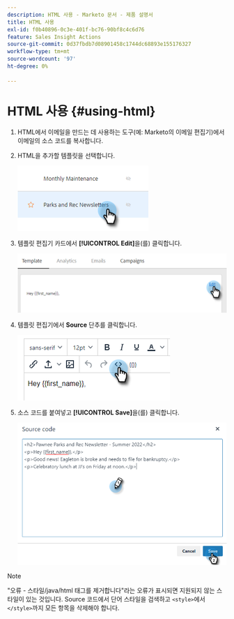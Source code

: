 ```yaml
---
description: HTML 사용 - Marketo 문서 - 제품 설명서
title: HTML 사용
exl-id: f0b40896-0c3e-401f-bc76-90bf8c4c6d76
feature: Sales Insight Actions
source-git-commit: 0d37fbdb7d08901458c1744dc68893e155176327
workflow-type: tm+mt
source-wordcount: '97'
ht-degree: 0%

---
```


# HTML 사용 {#using-html}

1. HTML에서 이메일을 만드는 데 사용하는 도구(예: Marketo의 이메일 편집기)에서 이메일의 소스 코드를 복사합니다.

1. HTML을 추가할 템플릿을 선택합니다.

   ![](assets/using-html-1.png)

1. 템플릿 편집기 카드에서 **[!UICONTROL Edit]**&#x200B;을(를) 클릭합니다.

   ![](assets/using-html-2.png)

1. 템플릿 편집기에서 **Source** 단추를 클릭합니다.

   ![](assets/using-html-3.png)

1. 소스 코드를 붙여넣고 **[!UICONTROL Save]**&#x200B;을(를) 클릭합니다.

   ![](assets/using-html-4.png)

>[!NOTE]
>
>&quot;오류 - 스타일/java/html 태그를 제거합니다&quot;라는 오류가 표시되면 지원되지 않는 스타일이 있는 것입니다. Source 코드에서 단어 스타일을 검색하고 `<style>`에서 `</style>`까지 모든 항목을 삭제해야 합니다.
